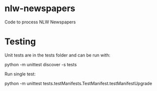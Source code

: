 # nlw-newspapers
Code to process NLW Newspapers

# Testing

Unit tests are in the tests folder and can be run with:

python -m unittest discover -s tests

Run single test:

python -m unittest tests.testManifests.TestManifest.testManifestUpgrade